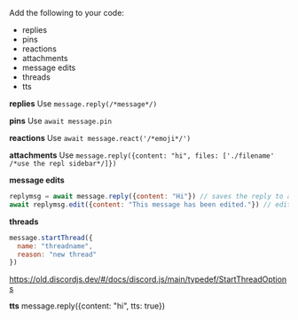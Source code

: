 Add the following to your code:
<ul>
  <li>replies</li>
  <li>pins</li>
  <li>reactions</li>
  <li>attachments</li>
  <li>message edits</li>
  <li>threads</li>
  <li>tts</li>
</ul>

**replies**
Use `message.reply(/*message*/)`

**pins**
Use `await message.pin`

**reactions**
Use `await message.react('/*emoji*/')`

**attachments**
Use `message.reply({content: "hi", files: ['./filename' /*use the repl sidebar*/]})`

**message edits**
```js
replymsg = await message.reply({content: "Hi"}) // saves the reply to a variable
await replymsg.edit({content: "This message has been edited."}) // edits the reply
```

**threads**
```js
message.startThread({
  name: "threadname",
  reason: "new thread"
})
```
https://old.discordjs.dev/#/docs/discord.js/main/typedef/StartThreadOptions

**tts**
message.reply({content: "hi", tts: true})
